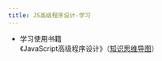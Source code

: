 ```yaml
---
title: JS高级程序设计-学习
---
```

- 学习使用书籍  
  《JavaScript高级程序设计》（[知识思维导图](https://www.zhixi.com/view/5c7f38f9)）   